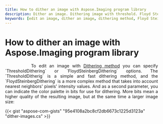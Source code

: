 ```yaml
---
title: How to dither an image with Aspose.Imaging program library
description: Dither an image. Dithering image with threshold. Floyd Steinberg Dithering.
keywords: [edit an image, dither an image, dithering method, Floyd Steinberg Dithering]
---
```


# How to dither an image with Aspose.Imaging program library

<p align='justify'>
&nbsp;&nbsp;&nbsp;&nbsp;&nbsp;&nbsp;&nbsp;&nbsp;
To edit an image with <a href="https://reference.aspose.com/imaging/net/aspose.imaging/ditheringmethod/">Dithering method</a> you can specify `ThresholdDithering` or `FloydSteinbergDithering` options.
The `ThresholdDitherig` is a simple and fast dithering method, and the `FloydSteinbergDithering` is a more complex method that takes into account nearest neighbors' pixels' intensity values. And as a second parameter, you can indicate the color palette in bits for use for dithering. More bits mean a higher quality of the resulting image, but at the same time a larger image size:
</p>

{{< gist "aspose-com-gists" "95e4108a2bc8cf2db6673c1225d3123a" "dither-images.cs" >}}
